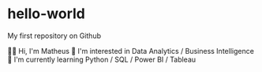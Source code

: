 # hello-world

My first repository on Github

👋🏼 Hi, I'm Matheus
👀 I'm interested in Data Analytics / Business Intelligence
🌱 I'm currently learning Python / SQL / Power BI / Tableau
